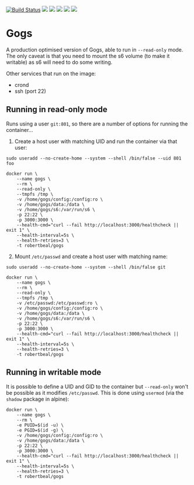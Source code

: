 [![Build Status](https://travis-ci.org/robertbeal/docker-gogs.svg?branch=master)](https://travis-ci.org/robertbeal/gogs)
[![](https://images.microbadger.com/badges/image/robertbeal/gogs.svg)](https://microbadger.com/images/robertbeal/gogs "Get your own image badge on microbadger.com")
[![](https://images.microbadger.com/badges/version/robertbeal/gogs.svg)](https://microbadger.com/images/robertbeal/gogs "Get your own version badge on microbadger.com")
[![](https://img.shields.io/docker/pulls/robertbeal/gogs.svg)](https://hub.docker.com/r/robertbeal/gogs/)
[![](https://img.shields.io/docker/stars/robertbeal/gogs.svg)](https://hub.docker.com/r/robertbeal/gogs/)
[![](https://img.shields.io/docker/automated/robertbeal/gogs.svg)](https://hub.docker.com/r/robertbeal/gogs/)

# Gogs

A production optimised version of Gogs, able to run in `--read-only` mode. The only caveat is that you need to mount the s6 volume (to make it writable) as s6 will need to do some writing.

Other services that run on the image:

* crond
* ssh (port 22)

## Running in read-only mode

Runs using a user `git:801`, so there are a number of options for running the container...

1. Create a host user with matching UID and run the container via that user:

`sudo useradd --no-create-home --system --shell /bin/false --uid 801 foo`

```
docker run \
    --name gogs \
    --rm \
    --read-only \
    --tmpfs /tmp \
    -v /home/gogs/config:/config:ro \
    -v /home/gogs/data:/data \
    -v /home/gogs/s6:/var/run/s6 \
    -p 22:22 \
    -p 3000:3000 \
    --health-cmd="curl --fail http://localhost:3000/healthcheck || exit 1" \
    --health-interval=5s \
    --health-retries=3 \
    -t robertbeal/gogs
```

2. Mount `/etc/passwd`  and create a host user with matching name:

`sudo useradd --no-create-home --system --shell /bin/false git`

```
docker run \
    --name gogs \
    --rm \
    --read-only \
    --tmpfs /tmp \
    -v /etc/passwd:/etc/passwd:ro \
    -v /home/gogs/config:/config:ro \
    -v /home/gogs/data:/data \
    -v /home/gogs/s6:/var/run/s6 \
    -p 22:22 \
    -p 3000:3000 \
    --health-cmd="curl --fail http://localhost:3000/healthcheck || exit 1" \
    --health-interval=5s \
    --health-retries=3 \
    -t robertbeal/gogs
```

## Running in writable mode

It is possible to define a UID and GID to the container but `--read-only` won't be possible as it modifies `/etc/passwd`. This is done using `usermod` (via the `shadow` package in alpine):

```
docker run \
    --name gogs \
    --rm \
    -e PUID=$(id -u) \
    -e PGID=$(id -g) \
    -v /home/gogs/config:/config:ro \
    -v /home/gogs/data:/data \
    -p 22:22 \
    -p 3000:3000 \
    --health-cmd="curl --fail http://localhost:3000/healthcheck || exit 1" \
    --health-interval=5s \
    --health-retries=3 \
    -t robertbeal/gogs
```
